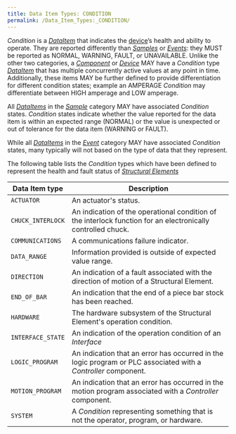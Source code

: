 ```yaml
---
title: Data Item Types: CONDITION
permalink: /Data_Item_Types:_CONDITION/
---
```


*Condition* is a *[DataItem](/Terminology "wikilink")* that indicates
the [device](/Terminology "wikilink")’s health and ability to operate.
They are reported differently than *[Samples](/Terminology "wikilink")*
or *[Events](/Terminology "wikilink")*: they MUST be reported as NORMAL,
WARNING, FAULT, or UNAVAILABLE. Unlike the other two categories, a
*[Component](/Terminology "wikilink")* or
*[Device](/Terminology "wikilink")* MAY have a *Condition* type
*[DataItem](/Terminology "wikilink")* that has multiple concurrently
active values at any point in time. Additionally, these items MAY be
further defined to provide differentiation for different condition
states; example an AMPERAGE *Condition* may differentiate between HIGH
amperage and LOW amperage.

All *[DataItems](/Terminology "wikilink")* in the
*[Sample](/Terminology "wikilink")* category MAY have associated
*Condition* states. *Condition* states indicate whether the value
reported for the data item is within an expected range (NORMAL) or the
value is unexpected or out of tolerance for the data item (WARNING or
FAULT).

While all *[DataItems](/Terminology "wikilink")* in the
*[Event](/Terminology "wikilink")* category MAY have associated
*Condition* states, many typically will not based on the type of data
that they represent.

The following table lists the *Condition* types which have been defined
to represent the health and fault status of *[Structural
Elements](/Terminology "wikilink")*

| Data Item type    | Description                                                                                                    |
| ----------------- | -------------------------------------------------------------------------------------------------------------- |
| `ACTUATOR`        | An actuator's status.                                                                                          |
| `CHUCK_INTERLOCK` | An indication of the operational condition of the interlock function for an electronically controlled chuck.   |
| `COMMUNICATIONS`  | A communications failure indicator.                                                                            |
| `DATA_RANGE`      | Information provided is outside of expected value range.                                                       |
| `DIRECTION`       | An indication of a fault associated with the direction of motion of a Structural Element.                      |
| `END_OF_BAR`      | An indication that the end of a piece bar stock has been reached.                                              |
| `HARDWARE`        | The hardware subsystem of the Structural Element's operation condition.                                        |
| `INTERFACE_STATE` | An indication of the operation condition of an *Interface*                                                     |
| `LOGIC_PROGRAM`   | An indication that an error has occurred in the logic program or PLC associated with a *Controller* component. |
| `MOTION_PROGRAM`  | An indication that an error has occurred in the motion program associated with a *Controller* component.       |
| `SYSTEM`          | A *Condition* representing something that is not the operator, program, or hardware.                           |